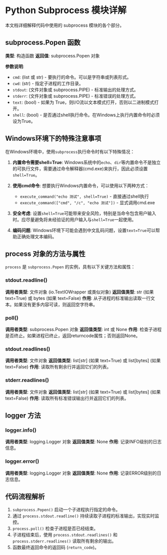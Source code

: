 # Python Subprocess 模块详解

本文档详细解释代码中使用的 subprocess 模块的各个部分。

## subprocess.Popen 函数

**类型**: 构造函数
**返回值**: subprocess.Popen 对象

**参数说明**:
- `cmd`: (list 或 str) - 要执行的命令。可以是字符串或列表形式。
- `cwd`: (str) - 指定子进程的工作目录。
- `stdout`: (文件对象或 subprocess.PIPE) - 标准输出的处理方式。
- `stderr`: (文件对象或 subprocess.PIPE) - 标准错误的处理方式。
- `text`: (bool) - 如果为 True，则I/O流以文本模式打开，否则以二进制模式打开。
- `shell`: (bool) - 是否通过shell执行命令。在Windows上执行内置命令时必须设为True。

## Windows环境下的特殊注意事项

在Windows环境中，使用`subprocess`执行命令时有以下特殊情况：

1. **内置命令需要shell=True**: Windows系统中的`echo`、`dir`等内置命令不是独立的可执行文件，需要通过命令解释器(cmd.exe)来执行，因此必须设置`shell=True`。

2. **使用cmd命令**: 想要执行Windows内置命令，可以使用以下两种方式：
   - `execute_command("echo 测试", shell=True)` - 直接通过shell执行
   - `execute_command(["cmd", "/c", "echo 测试"])` - 显式调用cmd.exe

3. **安全考虑**: 设置`shell=True`可能带来安全风险，特别是当命令包含用户输入时。应尽量避免将未经验证的用户输入与`shell=True`一起使用。

4. **编码问题**: Windows环境下可能会遇到中文乱码问题，设置`text=True`可以帮助正确处理文本编码。

## process 对象的方法与属性

`process` 是 `subprocess.Popen` 的实例，具有以下关键方法和属性：

### stdout.readline()

**调用者类型**: 文件对象 (io.TextIOWrapper 或类似对象)
**返回值类型**: str (如果 text=True) 或 bytes (如果 text=False)
**作用**: 从子进程的标准输出读取一行文本。如果没有更多内容可读，则返回空字符串。

### poll()

**调用者类型**: subprocess.Popen 对象
**返回值类型**: int 或 None
**作用**: 检查子进程是否终止。如果进程已终止，返回returncode属性；否则返回None。

### stdout.readlines()

**调用者类型**: 文件对象
**返回值类型**: list[str] (如果 text=True) 或 list[bytes] (如果 text=False)
**作用**: 读取所有剩余行并返回它们的列表。

### stderr.readlines()

**调用者类型**: 文件对象
**返回值类型**: list[str] (如果 text=True) 或 list[bytes] (如果 text=False)
**作用**: 读取所有标准错误输出行并返回它们的列表。

## logger 方法

### logger.info()

**调用者类型**: logging.Logger 对象
**返回值类型**: None
**作用**: 记录INFO级别的日志信息。

### logger.error()

**调用者类型**: logging.Logger 对象
**返回值类型**: None
**作用**: 记录ERROR级别的日志信息。

## 代码流程解析

1. `subprocess.Popen()` 启动一个子进程执行指定的命令。
2. 通过 `process.stdout.readline()` 持续读取子进程的标准输出，实现实时监控。
3. `process.poll()` 检查子进程是否已经结束。
4. 子进程结束后，使用 `process.stdout.readlines()` 和 `process.stderr.readlines()` 读取所有剩余的输出。
5. 函数最终返回命令的返回码 (`return_code`)。
